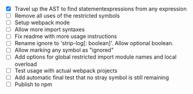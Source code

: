 - [X] Travel up the AST to find statementexpressions from any expression
- [ ] Remove all uses of the restricted symbols
- [ ] Setup webpack mode
- [ ] Allow more import syntaxes
- [ ] Fix readme with more usage instructions
- [ ] Rename ignore to 'strip-log[: boolean]'. Allow optional boolean.
- [ ] Allow marking any symbol as "ignored"
- [ ] Add options for global restricted import module names and local overload
- [ ] Test usage with actual webpack projects
- [ ] Add automatic final test that no stray symbol is still remaining
- [ ] Publish to npm